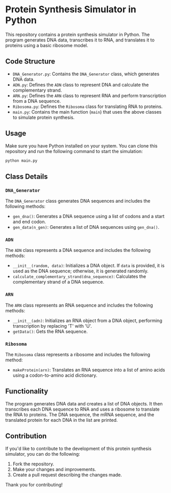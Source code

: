 # Protein Synthesis Simulator in Python

This repository contains a protein synthesis simulator in Python. The program generates DNA data, transcribes it to RNA, and translates it to proteins using a basic ribosome model.

## Code Structure

- `DNA_Generator.py`: Contains the `DNA_Generator` class, which generates DNA data.
- `ADN.py`: Defines the `ADN` class to represent DNA and calculate the complementary strand.
- `ARN.py`: Defines the `ARN` class to represent RNA and perform transcription from a DNA sequence.
- `Ribosoma.py`: Defines the `Ribosoma` class for translating RNA to proteins.
- `main.py`: Contains the main function (`main`) that uses the above classes to simulate protein synthesis.

## Usage

Make sure you have Python installed on your system. You can clone this repository and run the following command to start the simulation:

```bash
python main.py
```

## Class Details

### `DNA_Generator`

The `DNA_Generator` class generates DNA sequences and includes the following methods:

- `gen_dna()`: Generates a DNA sequence using a list of codons and a start and end codon.
- `gen_data(n_gen)`: Generates a list of DNA sequences using `gen_dna()`.

### `ADN`

The `ADN` class represents a DNA sequence and includes the following methods:

- `__init__(random, data)`: Initializes a DNA object. If `data` is provided, it is used as the DNA sequence; otherwise, it is generated randomly.
- `calculate_complementary_strand(dna_sequence)`: Calculates the complementary strand of a DNA sequence.

### `ARN`

The `ARN` class represents an RNA sequence and includes the following methods:

- `__init__(adn)`: Initializes an RNA object from a DNA object, performing transcription by replacing 'T' with 'U'.
- `getData()`: Gets the RNA sequence.

### `Ribosoma`

The `Ribosoma` class represents a ribosome and includes the following method:

- `makeProtein(arn)`: Translates an RNA sequence into a list of amino acids using a codon-to-amino acid dictionary.

## Functionality

The program generates DNA data and creates a list of DNA objects. It then transcribes each DNA sequence to RNA and uses a ribosome to translate the RNA to proteins. The DNA sequence, the mRNA sequence, and the translated protein for each DNA in the list are printed.

## Contribution

If you'd like to contribute to the development of this protein synthesis simulator, you can do the following:

1. Fork the repository.
2. Make your changes and improvements.
3. Create a pull request describing the changes made.

Thank you for contributing!
